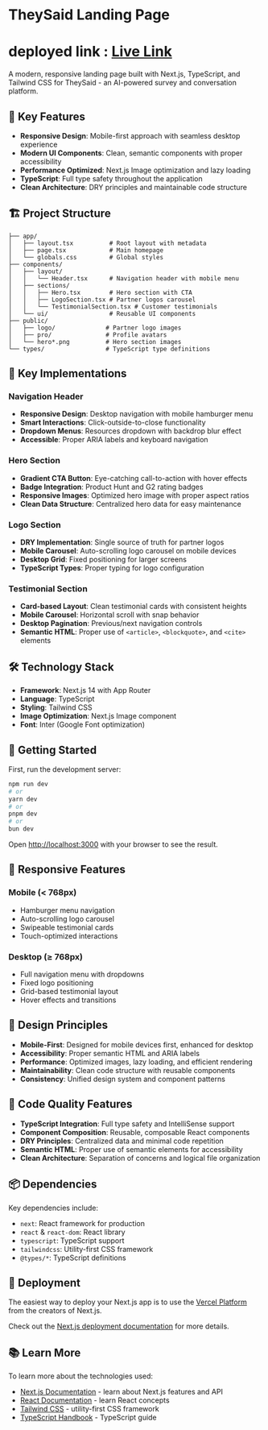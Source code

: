 # TheySaid Landing Page
# deployed link : [Live Link](https://hero-suman.vercel.app/)
A modern, responsive landing page built with Next.js, TypeScript, and Tailwind CSS for TheySaid - an AI-powered survey and conversation platform.

## 🚀 Key Features

- **Responsive Design**: Mobile-first approach with seamless desktop experience
- **Modern UI Components**: Clean, semantic components with proper accessibility
- **Performance Optimized**: Next.js Image optimization and lazy loading
- **TypeScript**: Full type safety throughout the application
- **Clean Architecture**: DRY principles and maintainable code structure

## 🏗️ Project Structure

```
├── app/
│   ├── layout.tsx          # Root layout with metadata
│   ├── page.tsx            # Main homepage
│   └── globals.css         # Global styles
├── components/
│   ├── layout/
│   │   └── Header.tsx      # Navigation header with mobile menu
│   ├── sections/
│   │   ├── Hero.tsx        # Hero section with CTA
│   │   ├── LogoSection.tsx # Partner logos carousel
│   │   └── TestimonialSection.tsx # Customer testimonials
│   └── ui/                 # Reusable UI components
├── public/
│   ├── logo/              # Partner logo images
│   ├── pro/               # Profile avatars
│   └── hero*.png          # Hero section images
└── types/                 # TypeScript type definitions
```

## 🎨 Key Implementations

### Navigation Header
- **Responsive Design**: Desktop navigation with mobile hamburger menu
- **Smart Interactions**: Click-outside-to-close functionality
- **Dropdown Menus**: Resources dropdown with backdrop blur effect
- **Accessible**: Proper ARIA labels and keyboard navigation

### Hero Section
- **Gradient CTA Button**: Eye-catching call-to-action with hover effects
- **Badge Integration**: Product Hunt and G2 rating badges
- **Responsive Images**: Optimized hero image with proper aspect ratios
- **Clean Data Structure**: Centralized hero data for easy maintenance

### Logo Section
- **DRY Implementation**: Single source of truth for partner logos
- **Mobile Carousel**: Auto-scrolling logo carousel on mobile devices
- **Desktop Grid**: Fixed positioning for larger screens
- **TypeScript Types**: Proper typing for logo configuration

### Testimonial Section
- **Card-based Layout**: Clean testimonial cards with consistent heights
- **Mobile Carousel**: Horizontal scroll with snap behavior
- **Desktop Pagination**: Previous/next navigation controls
- **Semantic HTML**: Proper use of `<article>`, `<blockquote>`, and `<cite>` elements

## 🛠️ Technology Stack

- **Framework**: Next.js 14 with App Router
- **Language**: TypeScript
- **Styling**: Tailwind CSS
- **Image Optimization**: Next.js Image component
- **Font**: Inter (Google Font optimization)

## 🚀 Getting Started

First, run the development server:

```bash
npm run dev
# or
yarn dev
# or
pnpm dev
# or
bun dev
```

Open [http://localhost:3000](http://localhost:3000) with your browser to see the result.

## 📱 Responsive Features

### Mobile (< 768px)
- Hamburger menu navigation
- Auto-scrolling logo carousel
- Swipeable testimonial cards
- Touch-optimized interactions

### Desktop (≥ 768px)
- Full navigation menu with dropdowns
- Fixed logo positioning
- Grid-based testimonial layout
- Hover effects and transitions

## 🎯 Design Principles

- **Mobile-First**: Designed for mobile devices first, enhanced for desktop
- **Accessibility**: Proper semantic HTML and ARIA labels
- **Performance**: Optimized images, lazy loading, and efficient rendering
- **Maintainability**: Clean code structure with reusable components
- **Consistency**: Unified design system and component patterns

## 🔧 Code Quality Features

- **TypeScript Integration**: Full type safety and IntelliSense support
- **Component Composition**: Reusable, composable React components
- **DRY Principles**: Centralized data and minimal code repetition
- **Semantic HTML**: Proper use of semantic elements for accessibility
- **Clean Architecture**: Separation of concerns and logical file organization

## 📦 Dependencies

Key dependencies include:
- `next`: React framework for production
- `react` & `react-dom`: React library
- `typescript`: TypeScript support
- `tailwindcss`: Utility-first CSS framework
- `@types/*`: TypeScript definitions

## 🚢 Deployment

The easiest way to deploy your Next.js app is to use the [Vercel Platform](https://vercel.com/new?utm_medium=default-template&filter=next.js&utm_source=create-next-app&utm_campaign=create-next-app-readme) from the creators of Next.js.

Check out the [Next.js deployment documentation](https://nextjs.org/docs/deployment) for more details.

## 📚 Learn More

To learn more about the technologies used:

- [Next.js Documentation](https://nextjs.org/docs) - learn about Next.js features and API
- [React Documentation](https://reactjs.org/docs) - learn React concepts
- [Tailwind CSS](https://tailwindcss.com/docs) - utility-first CSS framework
- [TypeScript Handbook](https://www.typescriptlang.org/docs) - TypeScript guide
